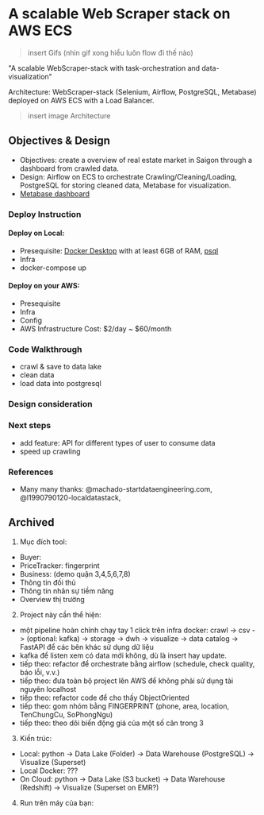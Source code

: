 # A scalable Web Scraper stack on AWS ECS
> insert Gifs (nhìn gif xong hiểu luôn flow đi thế nào)

"A scalable WebScraper-stack with task-orchestration and data-visualization"

Architecture: WebScraper-stack (Selenium, Airflow, PostgreSQL, Metabase) deployed on AWS ECS with a Load Balancer.
> insert image Architecture


## Objectives & Design
- Objectives: create a overview of real estate market in Saigon through a dashboard from crawled data.
- Design: Airflow on ECS to orchestrate Crawling/Cleaning/Loading, PostgreSQL for storing cleaned data, Metabase for visualization.
- [Metabase dashboard](http://vizlb-1924166062.ap-southeast-1.elb.amazonaws.com/public/dashboard/88e7d2ac-587d-4343-b7aa-b7a13e881839)

### Deploy Instruction
#### Deploy on Local:
- Presequisite: [Docker Desktop](https://docs.docker.com/engine/install/) with at least 6GB of RAM, [psql](https://formulae.brew.sh/formula/postgresql@13)
- Infra
- docker-compose up

#### Deploy on your AWS: 
- Presequisite
- Infra
- Config
- AWS Infrastructure Cost: $2/day ~ $60/month

### Code Walkthrough
- crawl & save to data lake
- clean data 
- load data into postgresql

### Design consideration

### Next steps
- add feature: API for different types of user to consume data
- speed up crawling


### References
- Many many thanks: @machado-startdataengineering.com, @l1990790120-localdatastack, 


## Archived
1. Mục đích tool:
- Buyer: 
-   PriceTracker: fingerprint
- Business: (demo quận 3,4,5,6,7,8)
-   Thông tin đối thủ
-   Thông tin nhân sự tiềm năng
-   Overview thị trường

2. Project này cần thể hiện:
- một pipeline hoàn chỉnh chạy tay 1 click trên infra docker: crawl -> csv -> (optional: kafka) -> storage -> dwh -> visualize -> data catalog -> FastAPI để các bên khác sử dụng dữ liệu
-   kafka để listen xem có data mới không, dù là insert hay update.
- tiếp theo: refactor để orchestrate bằng airflow (schedule, check quality, báo lỗi, v.v.)
- tiếp theo: đưa toàn bộ project lên AWS để không phải sử dụng tài nguyên localhost
- tiếp theo: refactor code để cho thấy ObjectOriented
- tiếp theo: gom nhóm bằng FINGERPRINT (phone, area, location, TenChungCu, SoPhongNgu)
- tiếp theo: theo dõi biến động giá của một số căn trong 3 

3. Kiến trúc:
- Local:        python -> Data Lake (Folder)      -> Data Warehouse (PostgreSQL)      -> Visualize (Superset)
- Local Docker: ???
- On Cloud:     python -> Data Lake (S3 bucket)   -> Data Warehouse (Redshift)        -> Visualize (Superset on EMR?)


4. Run trên máy của bạn:


